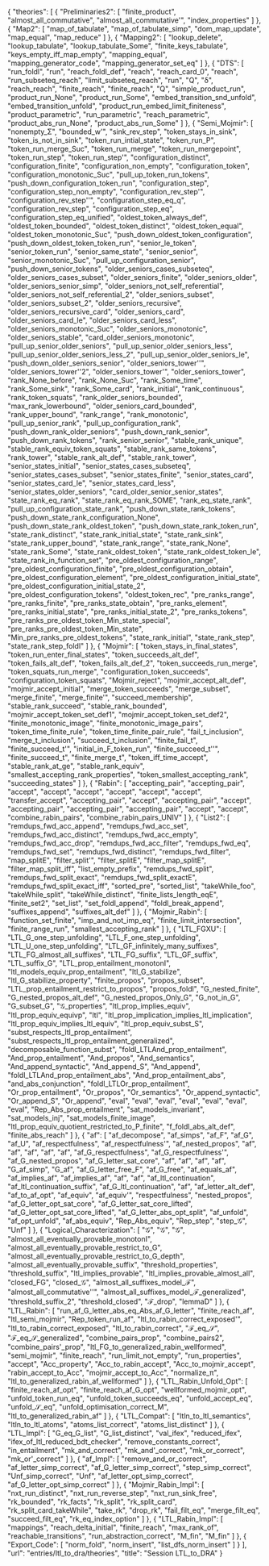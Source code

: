 {
    "theories": [
        {
            "Preliminaries2": [
                "finite_product",
                "almost_all_commutative",
                "almost_all_commutative'",
                "index_properties"
            ]
        },
        {
            "Map2": [
                "map_of_tabulate",
                "map_of_tabulate_simp",
                "dom_map_update",
                "map_equal",
                "map_reduce"
            ]
        },
        {
            "Mapping2": [
                "lookup_delete",
                "lookup_tabulate",
                "lookup_tabulate_Some",
                "finite_keys_tabulate",
                "keys_empty_iff_map_empty",
                "mapping_equal",
                "mapping_generator_code",
                "mapping_generator_set_eq"
            ]
        },
        {
            "DTS": [
                "run_foldl",
                "run",
                "reach_foldl_def",
                "reach",
                "reach_card_0",
                "reach",
                "run_subseteq_reach",
                "limit_subseteq_reach",
                "run",
                "Q",
                "δ",
                "reach_reach",
                "finite_reach",
                "finite_reach",
                "Q",
                "simple_product_run",
                "product_run_None",
                "product_run_Some",
                "embed_transition_snd_unfold",
                "embed_transition_unfold",
                "product_run_embed_limit_finiteness",
                "product_parametric",
                "run_parametric",
                "reach_parametric",
                "product_abs_run_None",
                "product_abs_run_Some"
            ]
        },
        {
            "Semi_Mojmir": [
                "nonempty_Σ",
                "bounded_w'",
                "sink_rev_step",
                "token_stays_in_sink",
                "token_is_not_in_sink",
                "token_run_intial_state",
                "token_run_P",
                "token_run_merge_Suc",
                "token_run_merge",
                "token_run_mergepoint",
                "token_run_step",
                "token_run_step'",
                "configuration_distinct",
                "configuration_finite",
                "configuration_non_empty",
                "configuration_token",
                "configuration_monotonic_Suc",
                "pull_up_token_run_tokens",
                "push_down_configuration_token_run",
                "configuration_step",
                "configuration_step_non_empty",
                "configuration_rev_step'",
                "configuration_rev_step''",
                "configuration_step_eq_q",
                "configuration_rev_step",
                "configuration_step_eq",
                "configuration_step_eq_unified",
                "oldest_token_always_def",
                "oldest_token_bounded",
                "oldest_token_distinct",
                "oldest_token_equal",
                "oldest_token_monotonic_Suc",
                "push_down_oldest_token_configuration",
                "push_down_oldest_token_token_run",
                "senior_le_token",
                "senior_token_run",
                "senior_same_state",
                "senior_senior",
                "senior_monotonic_Suc",
                "pull_up_configuration_senior",
                "push_down_senior_tokens",
                "older_seniors_cases_subseteq",
                "older_seniors_cases_subset",
                "older_seniors_finite",
                "older_seniors_older",
                "older_seniors_senior_simp",
                "older_seniors_not_self_referential",
                "older_seniors_not_self_referential_2",
                "older_seniors_subset",
                "older_seniors_subset_2",
                "older_seniors_recursive",
                "older_seniors_recursive_card",
                "older_seniors_card",
                "older_seniors_card_le",
                "older_seniors_card_less",
                "older_seniors_monotonic_Suc",
                "older_seniors_monotonic",
                "older_seniors_stable",
                "card_older_seniors_monotonic",
                "pull_up_senior_older_seniors",
                "pull_up_senior_older_seniors_less",
                "pull_up_senior_older_seniors_less_2",
                "pull_up_senior_older_seniors_le",
                "push_down_older_seniors_senior",
                "older_seniors_tower''",
                "older_seniors_tower''2",
                "older_seniors_tower'",
                "older_seniors_tower",
                "rank_None_before",
                "rank_None_Suc",
                "rank_Some_time",
                "rank_Some_sink",
                "rank_Some_card",
                "rank_initial",
                "rank_continuous",
                "rank_token_squats",
                "rank_older_seniors_bounded",
                "max_rank_lowerbound",
                "older_seniors_card_bounded",
                "rank_upper_bound",
                "rank_range",
                "rank_monotonic",
                "pull_up_senior_rank",
                "pull_up_configuration_rank",
                "push_down_rank_older_seniors",
                "push_down_rank_senior",
                "push_down_rank_tokens",
                "rank_senior_senior",
                "stable_rank_unique",
                "stable_rank_equiv_token_squats",
                "stable_rank_same_tokens",
                "rank_tower",
                "stable_rank_alt_def",
                "stable_rank_tower",
                "senior_states_initial",
                "senior_states_cases_subseteq",
                "senior_states_cases_subset",
                "senior_states_finite",
                "senior_states_card",
                "senior_states_card_le",
                "senior_states_card_less",
                "senior_states_older_seniors",
                "card_older_senior_senior_states",
                "state_rank_eq_rank",
                "state_rank_eq_rank_SOME",
                "rank_eq_state_rank",
                "pull_up_configuration_state_rank",
                "push_down_state_rank_tokens",
                "push_down_state_rank_configuration_None",
                "push_down_state_rank_oldest_token",
                "push_down_state_rank_token_run",
                "state_rank_distinct",
                "state_rank_initial_state",
                "state_rank_sink",
                "state_rank_upper_bound",
                "state_rank_range",
                "state_rank_None",
                "state_rank_Some",
                "state_rank_oldest_token",
                "state_rank_oldest_token_le",
                "state_rank_in_function_set",
                "pre_oldest_configuration_range",
                "pre_oldest_configuration_finite",
                "pre_oldest_configuration_obtain",
                "pre_oldest_configuration_element",
                "pre_oldest_configuration_initial_state",
                "pre_oldest_configuration_initial_state_2",
                "pre_oldest_configuration_tokens",
                "oldest_token_rec",
                "pre_ranks_range",
                "pre_ranks_finite",
                "pre_ranks_state_obtain",
                "pre_ranks_element",
                "pre_ranks_initial_state",
                "pre_ranks_initial_state_2",
                "pre_ranks_tokens",
                "pre_ranks_pre_oldest_token_Min_state_special",
                "pre_ranks_pre_oldest_token_Min_state",
                "Min_pre_ranks_pre_oldest_tokens",
                "state_rank_initial",
                "state_rank_step",
                "state_rank_step_foldl"
            ]
        },
        {
            "Mojmir": [
                "token_stays_in_final_states",
                "token_run_enter_final_states",
                "token_succeeds_alt_def",
                "token_fails_alt_def",
                "token_fails_alt_def_2",
                "token_succeeds_run_merge",
                "token_squats_run_merge",
                "configuration_token_succeeds",
                "configuration_token_squats",
                "Mojmir_reject",
                "mojmir_accept_alt_def",
                "mojmir_accept_initial",
                "merge_token_succeeds",
                "merge_subset",
                "merge_finite",
                "merge_finite'",
                "succeed_membership",
                "stable_rank_succeed",
                "stable_rank_bounded",
                "mojmir_accept_token_set_def1",
                "mojmir_accept_token_set_def2",
                "finite_monotonic_image",
                "finite_monotonic_image_pairs",
                "token_time_finite_rule",
                "token_time_finite_pair_rule",
                "fail_t_inclusion",
                "merge_t_inclusion",
                "succeed_t_inclusion",
                "finite_fail_t",
                "finite_succeed_t'",
                "initial_in_F_token_run",
                "finite_succeed_t''",
                "finite_succeed_t",
                "finite_merge_t",
                "token_iff_time_accept",
                "stable_rank_at_ge",
                "stable_rank_equiv",
                "smallest_accepting_rank_properties",
                "token_smallest_accepting_rank",
                "succeeding_states"
            ]
        },
        {
            "Rabin": [
                "accepting_pair",
                "accepting_pair",
                "accept",
                "accept",
                "accept",
                "accept",
                "accept",
                "accept",
                "transfer_accept",
                "accepting_pair",
                "accept",
                "accepting_pair",
                "accept",
                "accepting_pair",
                "accepting_pair",
                "accepting_pair",
                "accept",
                "accept",
                "combine_rabin_pairs",
                "combine_rabin_pairs_UNIV"
            ]
        },
        {
            "List2": [
                "remdups_fwd_acc_append",
                "remdups_fwd_acc_set",
                "remdups_fwd_acc_distinct",
                "remdups_fwd_acc_empty",
                "remdups_fwd_acc_drop",
                "remdups_fwd_acc_filter",
                "remdups_fwd_eq",
                "remdups_fwd_set",
                "remdups_fwd_distinct",
                "remdups_fwd_filter",
                "map_splitE",
                "filter_split'",
                "filter_splitE",
                "filter_map_splitE",
                "filter_map_split_iff",
                "list_empty_prefix",
                "remdups_fwd_split",
                "remdups_fwd_split_exact",
                "remdups_fwd_split_exactE",
                "remdups_fwd_split_exact_iff",
                "sorted_pre",
                "sorted_list",
                "takeWhile_foo",
                "takeWhile_split",
                "takeWhile_distinct",
                "finite_lists_length_eqE",
                "finite_set2",
                "set_list",
                "set_foldl_append",
                "foldl_break_append",
                "suffixes_append",
                "suffixes_alt_def"
            ]
        },
        {
            "Mojmir_Rabin": [
                "function_set_finite",
                "imp_and_not_imp_eq",
                "finite_limit_intersection",
                "finite_range_run",
                "smallest_accepting_rank"
            ]
        },
        {
            "LTL_FGXU": [
                "LTL_G_one_step_unfolding",
                "LTL_F_one_step_unfolding",
                "LTL_U_one_step_unfolding",
                "LTL_GF_infinitely_many_suffixes",
                "LTL_FG_almost_all_suffixes",
                "LTL_FG_suffix",
                "LTL_GF_suffix",
                "LTL_suffix_G",
                "LTL_prop_entailment_monotonI",
                "ltl_models_equiv_prop_entailment",
                "ltl_G_stabilize",
                "ltl_G_stabilize_property",
                "finite_propos",
                "propos_subset",
                "LTL_prop_entailment_restrict_to_propos",
                "propos_foldl",
                "G_nested_finite",
                "G_nested_propos_alt_def",
                "G_nested_propos_Only_G",
                "G_not_in_G",
                "G_subset_G",
                "𝒢_properties",
                "ltl_prop_implies_equiv",
                "ltl_prop_equiv_equivp",
                "ltl",
                "ltl_prop_implication_implies_ltl_implication",
                "ltl_prop_equiv_implies_ltl_equiv",
                "ltl_prop_equiv_subst_S",
                "subst_respects_ltl_prop_entailment",
                "subst_respects_ltl_prop_entailment_generalized",
                "decomposable_function_subst",
                "foldl_LTLAnd_prop_entailment",
                "And_prop_entailment",
                "And_propos",
                "And_semantics",
                "And_append_syntactic",
                "And_append_S",
                "And_append",
                "foldl_LTLAnd_prop_entailment_abs",
                "And_prop_entailment_abs",
                "and_abs_conjunction",
                "foldl_LTLOr_prop_entailment",
                "Or_prop_entailment",
                "Or_propos",
                "Or_semantics",
                "Or_append_syntactic",
                "Or_append_S",
                "Or_append",
                "eval",
                "eval",
                "eval",
                "eval",
                "eval",
                "eval",
                "eval",
                "Rep_Abs_prop_entailment",
                "sat_models_invariant",
                "sat_models_inj",
                "sat_models_finite_image",
                "ltl_prop_equiv_quotient_restricted_to_P_finite",
                "f_foldl_abs_alt_def",
                "finite_abs_reach"
            ]
        },
        {
            "af": [
                "af_decompose",
                "af_simps",
                "af_F",
                "af_G",
                "af_U",
                "af_respectfulness",
                "af_respectfulness'",
                "af_nested_propos",
                "af",
                "af",
                "af",
                "af",
                "af",
                "af_G_respectfulness",
                "af_G_respectfulness'",
                "af_G_nested_propos",
                "af_G_letter_sat_core",
                "af",
                "af",
                "af",
                "af",
                "G_af_simp",
                "G_af",
                "af_G_letter_free_F",
                "af_G_free",
                "af_equals_af",
                "af_implies_af",
                "af_implies_af",
                "af",
                "af",
                "af_ltl_continuation",
                "af_ltl_continuation_suffix",
                "af_G_ltl_continuation",
                "af",
                "af_letter_alt_def",
                "af_to_af_opt",
                "af_equiv",
                "af_equiv'",
                "respectfulness",
                "nested_propos",
                "af_G_letter_opt_sat_core",
                "af_G_letter_sat_core_lifted",
                "af_G_letter_opt_sat_core_lifted",
                "af_G_letter_abs_opt_split",
                "af_unfold",
                "af_opt_unfold",
                "af_abs_equiv",
                "Rep_Abs_equiv",
                "Rep_step",
                "step_𝒢",
                "Unf"
            ]
        },
        {
            "Logical_Characterization": [
                "𝒢",
                "𝒢",
                "𝒢",
                "almost_all_eventually_provable_monotonI",
                "almost_all_eventually_provable_restrict_to_G",
                "almost_all_eventually_provable_restrict_to_G_depth",
                "almost_all_eventually_provable_suffix",
                "threshold_properties",
                "threshold_suffix",
                "ltl_implies_provable",
                "ltl_implies_provable_almost_all",
                "closed_FG",
                "closed_𝒢",
                "almost_all_suffixes_model_ℱ",
                "almost_all_commutative''",
                "almost_all_suffixes_model_ℱ_generalized",
                "threshold_suffix_2",
                "threshold_closed",
                "ℱ_drop",
                "lemmaD"
            ]
        },
        {
            "LTL_Rabin": [
                "run_af_G_letter_abs_eq_Abs_af_G_letter",
                "finite_reach_af",
                "ltl_semi_mojmir",
                "Rep_token_run_af",
                "ltl_to_rabin_correct_exposed'",
                "ltl_to_rabin_correct_exposed",
                "ltl_to_rabin_correct",
                "ℱ_eq_𝒮",
                "ℱ_eq_𝒮_generalized",
                "combine_pairs_prop",
                "combine_pairs2",
                "combine_pairs'_prop",
                "ltl_FG_to_generalized_rabin_wellformed",
                "semi_mojmir",
                "finite_reach",
                "run_limit_not_empty",
                "run_properties",
                "accept",
                "Acc_property",
                "Acc_to_rabin_accept",
                "Acc_to_mojmir_accept",
                "rabin_accept_to_Acc",
                "mojmir_accept_to_Acc",
                "normalize_π",
                "ltl_to_generalized_rabin_af_wellformed"
            ]
        },
        {
            "LTL_Rabin_Unfold_Opt": [
                "finite_reach_af_opt",
                "finite_reach_af_G_opt",
                "wellformed_mojmir_opt",
                "unfold_token_run_eq",
                "unfold_token_succeeds_eq",
                "unfold_accept_eq",
                "unfold_𝒮_eq",
                "unfold_optimisation_correct_M",
                "ltl_to_generalized_rabin_af"
            ]
        },
        {
            "LTL_Compat": [
                "ltln_to_ltl_semantics",
                "ltln_to_ltl_atoms",
                "atoms_list_correct",
                "atoms_list_distinct"
            ]
        },
        {
            "LTL_Impl": [
                "G_eq_G_list",
                "G_list_distinct",
                "val_ifex",
                "reduced_ifex",
                "ifex_of_ltl_reduced_bdt_checker",
                "remove_constants_correct",
                "in_entailment",
                "mk_and_correct",
                "mk_and'_correct",
                "mk_or_correct",
                "mk_or'_correct"
            ]
        },
        {
            "af_Impl": [
                "remove_and_or_correct",
                "af_letter_simp_correct",
                "af_G_letter_simp_correct",
                "step_simp_correct",
                "Unf_simp_correct",
                "Unf",
                "af_letter_opt_simp_correct",
                "af_G_letter_opt_simp_correct"
            ]
        },
        {
            "Mojmir_Rabin_Impl": [
                "nxt_run_distinct",
                "nxt_run_reverse_step",
                "nxt_run_sink_free",
                "rk_bounded",
                "rk_facts",
                "rk_split",
                "rk_split_card",
                "rk_split_card_takeWhile",
                "take_rk",
                "drop_rk",
                "fail_filt_eq",
                "merge_filt_eq",
                "succeed_filt_eq",
                "rk_eq_index_option"
            ]
        },
        {
            "LTL_Rabin_Impl": [
                "mappings",
                "reach_delta_initial",
                "finite_reach",
                "max_rank_of",
                "reachable_transitions",
                "run_abstraction_correct",
                "M_fin",
                "M_fin"
            ]
        },
        {
            "Export_Code": [
                "norm_fold",
                "norm_insert",
                "list_dfs_norm_insert"
            ]
        }
    ],
    "url": "entries/ltl_to_dra/theories",
    "title": "Session LTL_to_DRA"
}